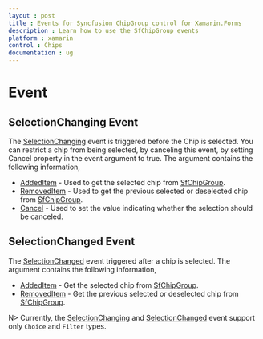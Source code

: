 ```yaml
---
layout : post
title : Events for Syncfusion ChipGroup control for Xamarin.Forms
description : Learn how to use the SfChipGroup events
platform : xamarin
control : Chips
documentation : ug
---
```


# Event

## SelectionChanging Event
The [SelectionChanging](https://help.syncfusion.com/cr/cref_files/xamarin/Syncfusion.Buttons.XForms~Syncfusion.Buttons.XForms.SfChip.SelectionChangingEventArgs.html) event is triggered before the Chip is selected. You can restrict a chip from being selected, by canceling this event, by setting Cancel property in the event argument to true. The argument contains the following information,

 * [AddedItem](https://help.syncfusion.com/cr/cref_files/xamarin/Syncfusion.Buttons.XForms~Syncfusion.Buttons.XForms.SfChip.SelectionChangingEventArgs~AddedItem.html) - Used to get the selected chip from [SfChipGroup](https://help.syncfusion.com/cr/xamarin/Syncfusion.Buttons.XForms~Syncfusion.XForms.Buttons.SfChipGroup.html).
 * [RemovedItem](https://help.syncfusion.com/cr/cref_files/xamarin/Syncfusion.Buttons.XForms~Syncfusion.Buttons.XForms.SfChip.SelectionChangingEventArgs~RemovedItem.html) - Used to get the previous selected or deselected chip from [SfChipGroup](https://help.syncfusion.com/cr/xamarin/Syncfusion.Buttons.XForms~Syncfusion.XForms.Buttons.SfChipGroup.html).
 * [Cancel](https://help.syncfusion.com/cr/cref_files/xamarin/Syncfusion.Buttons.XForms~Syncfusion.Buttons.XForms.SfChip.SelectionChangingEventArgs~Cancel.html) - Used to set the value indicating whether the selection should be canceled. 

## SelectionChanged Event
The [SelectionChanged](https://help.syncfusion.com/cr/cref_files/xamarin/Syncfusion.Buttons.XForms~Syncfusion.Buttons.XForms.SfChip.SelectionChangedEventArgs.html
) event triggered after a chip is selected. The argument contains the following information,

 * [AddedItem](https://help.syncfusion.com/cr/cref_files/xamarin/Syncfusion.Buttons.XForms~Syncfusion.Buttons.XForms.SfChip.SelectionChangedEventArgs~AddedItem.html
) - Get the selected chip from [SfChipGroup](https://help.syncfusion.com/cr/xamarin/Syncfusion.Buttons.XForms~Syncfusion.XForms.Buttons.SfChipGroup.html).
 * [RemovedItem](https://help.syncfusion.com/cr/cref_files/xamarin/Syncfusion.Buttons.XForms~Syncfusion.Buttons.XForms.SfChip.SelectionChangedEventArgs~RemovedItem.html
) - Get the previous selected or deselected chip from [SfChipGroup](https://help.syncfusion.com/cr/xamarin/Syncfusion.Buttons.XForms~Syncfusion.XForms.Buttons.SfChipGroup.html).

N>  Currently, the [SelectionChanging](https://help.syncfusion.com/cr/cref_files/xamarin/Syncfusion.Buttons.XForms~Syncfusion.Buttons.XForms.SfChip.SelectionChangingEventArgs.html) and [SelectionChanged](https://help.syncfusion.com/cr/cref_files/xamarin/Syncfusion.Buttons.XForms~Syncfusion.Buttons.XForms.SfChip.SelectionChangedEventArgs.html
) event support only `Choice` and `Filter` types.

